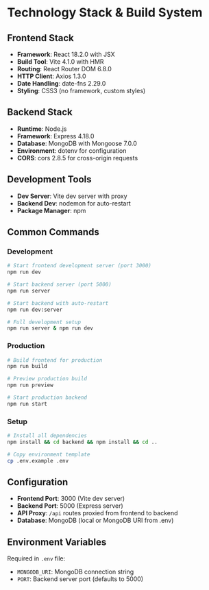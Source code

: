 # Technology Stack & Build System

## Frontend Stack
- **Framework**: React 18.2.0 with JSX
- **Build Tool**: Vite 4.1.0 with HMR
- **Routing**: React Router DOM 6.8.0
- **HTTP Client**: Axios 1.3.0
- **Date Handling**: date-fns 2.29.0
- **Styling**: CSS3 (no framework, custom styles)

## Backend Stack
- **Runtime**: Node.js
- **Framework**: Express 4.18.0
- **Database**: MongoDB with Mongoose 7.0.0
- **Environment**: dotenv for configuration
- **CORS**: cors 2.8.5 for cross-origin requests

## Development Tools
- **Dev Server**: Vite dev server with proxy
- **Backend Dev**: nodemon for auto-restart
- **Package Manager**: npm

## Common Commands

### Development
```bash
# Start frontend development server (port 3000)
npm run dev

# Start backend server (port 5000)
npm run server

# Start backend with auto-restart
npm run dev:server

# Full development setup
npm run server & npm run dev
```

### Production
```bash
# Build frontend for production
npm run build

# Preview production build
npm run preview

# Start production backend
npm run start
```

### Setup
```bash
# Install all dependencies
npm install && cd backend && npm install && cd ..

# Copy environment template
cp .env.example .env
```

## Configuration
- **Frontend Port**: 3000 (Vite dev server)
- **Backend Port**: 5000 (Express server)
- **API Proxy**: `/api` routes proxied from frontend to backend
- **Database**: MongoDB (local or MongoDB URI from .env)

## Environment Variables
Required in `.env` file:
- `MONGODB_URI`: MongoDB connection string
- `PORT`: Backend server port (defaults to 5000)